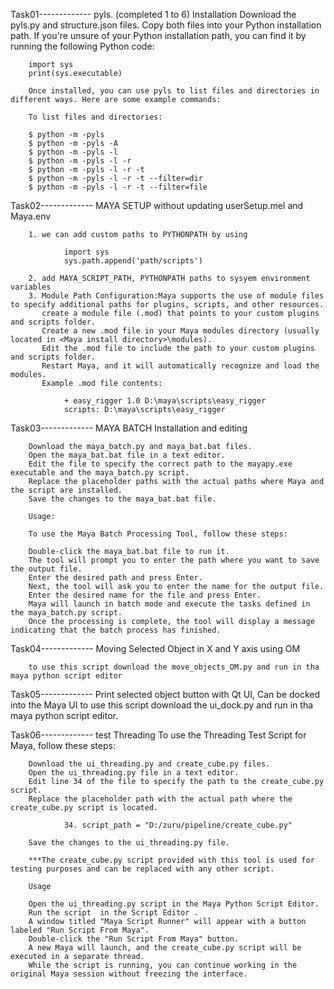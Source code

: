 Task01------------- pyls. (completed 1 to 6)
        Installation
        Download the pyls.py and structure.json files.
        Copy both files into your Python installation path. If you're unsure of your Python installation path, 
        you can find it by running the following Python code:

        import sys
        print(sys.executable)
        
        Once installed, you can use pyls to list files and directories in different ways. Here are some example commands:
        
        To list files and directories:
        
        $ python -m -pyls
        $ python -m -pyls -A
        $ python -m -pyls -l
        $ python -m -pyls -l -r
        $ python -m -pyls -l -r -t
        $ python -m -pyls -l -r -t --filter=dir
        $ python -m -pyls -l -r -t --filter=file

Task02------------- MAYA SETUP
        without updating userSetup.mel and Maya.env

        1. we can add custom paths to PYTHONPATH by using

                import sys
                sys.path.append('path/scripts')
                
        2. add MAYA_SCRIPT_PATH, PYTHONPATH paths to sysyem environment variables
        3. Module Path Configuration:Maya supports the use of module files to specify additional paths for plugins, scripts, and other resources. 
           create a module file (.mod) that points to your custom plugins and scripts folder. 
           Create a new .mod file in your Maya modules directory (usually located in <Maya install directory>\modules).
           Edit the .mod file to include the path to your custom plugins and scripts folder.
           Restart Maya, and it will automatically recognize and load the modules.
           Example .mod file contents:

                + easy_rigger 1.0 D:\maya\scripts\easy_rigger
                scripts: D:\maya\scripts\easy_rigger

Task03------------- MAYA BATCH
        Installation and editing

        Download the maya_batch.py and maya_bat.bat files.
        Open the maya_bat.bat file in a text editor.
        Edit the file to specify the correct path to the mayapy.exe executable and the maya_batch.py script. 
        Replace the placeholder paths with the actual paths where Maya and the script are installed.
        Save the changes to the maya_bat.bat file.
        
        Usage:
        
        To use the Maya Batch Processing Tool, follow these steps:
        
        Double-click the maya_bat.bat file to run it.
        The tool will prompt you to enter the path where you want to save the output file.
        Enter the desired path and press Enter.
        Next, the tool will ask you to enter the name for the output file.
        Enter the desired name for the file and press Enter.
        Maya will launch in batch mode and execute the tasks defined in the maya_batch.py script.
        Once the processing is complete, the tool will display a message indicating that the batch process has finished.

Task04------------- Moving Selected Object in X and Y axis using OM

        to use this script download the move_objects_OM.py and run in tha maya python script editor

Task05------------- Print selected object button with Qt UI, Can be docked into the Maya UI
        to use this script download the ui_dock.py and run in tha maya python script editor. 

Task06------------- test Threading 
        To use the Threading Test Script for Maya, follow these steps:

        Download the ui_threading.py and create_cube.py files.
        Open the ui_threading.py file in a text editor.
        Edit line 34 of the file to specify the path to the create_cube.py script. 
        Replace the placeholder path with the actual path where the create_cube.py script is located.

                34. script_path = "D:/zuru/pipeline/create_cube.py"

        Save the changes to the ui_threading.py file.

        ***The create_cube.py script provided with this tool is used for testing purposes and can be replaced with any other script.

        Usage
        
        Open the ui_threading.py script in the Maya Python Script Editor.
        Run the script  in the Script Editor .
        A window titled "Maya Script Runner" will appear with a button labeled "Run Script From Maya".
        Double-click the "Run Script From Maya" button.
        A new Maya will launch, and the create_cube.py script will be executed in a separate thread.
        While the script is running, you can continue working in the original Maya session without freezing the interface.

                
